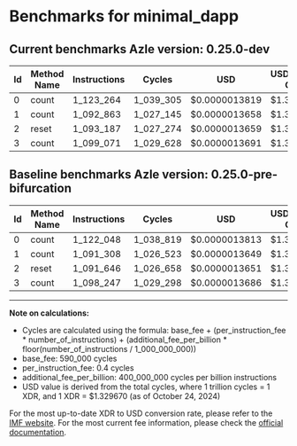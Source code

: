 # Benchmarks for minimal_dapp

## Current benchmarks Azle version: 0.25.0-dev

| Id  | Method Name | Instructions | Cycles    | USD           | USD/Million Calls | Change                          |
| --- | ----------- | ------------ | --------- | ------------- | ----------------- | ------------------------------- |
| 0   | count       | 1_123_264    | 1_039_305 | $0.0000013819 | $1.38             | <font color="red">+1_216</font> |
| 1   | count       | 1_092_863    | 1_027_145 | $0.0000013658 | $1.36             | <font color="red">+1_555</font> |
| 2   | reset       | 1_093_187    | 1_027_274 | $0.0000013659 | $1.36             | <font color="red">+1_541</font> |
| 3   | count       | 1_099_071    | 1_029_628 | $0.0000013691 | $1.36             | <font color="red">+824</font>   |

## Baseline benchmarks Azle version: 0.25.0-pre-bifurcation

| Id  | Method Name | Instructions | Cycles    | USD           | USD/Million Calls |
| --- | ----------- | ------------ | --------- | ------------- | ----------------- |
| 0   | count       | 1_122_048    | 1_038_819 | $0.0000013813 | $1.38             |
| 1   | count       | 1_091_308    | 1_026_523 | $0.0000013649 | $1.36             |
| 2   | reset       | 1_091_646    | 1_026_658 | $0.0000013651 | $1.36             |
| 3   | count       | 1_098_247    | 1_029_298 | $0.0000013686 | $1.36             |

---

**Note on calculations:**

-   Cycles are calculated using the formula: base_fee + (per_instruction_fee \* number_of_instructions) + (additional_fee_per_billion \* floor(number_of_instructions / 1_000_000_000))
-   base_fee: 590_000 cycles
-   per_instruction_fee: 0.4 cycles
-   additional_fee_per_billion: 400_000_000 cycles per billion instructions
-   USD value is derived from the total cycles, where 1 trillion cycles = 1 XDR, and 1 XDR = $1.329670 (as of October 24, 2024)

For the most up-to-date XDR to USD conversion rate, please refer to the [IMF website](https://www.imf.org/external/np/fin/data/rms_sdrv.aspx).
For the most current fee information, please check the [official documentation](https://internetcomputer.org/docs/current/developer-docs/gas-cost#execution).

